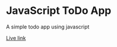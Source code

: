 # JavaScript ToDo App

A simple todo app using javascript

[Live link](https://milan-sony.github.io/javascript-todo_app/)
